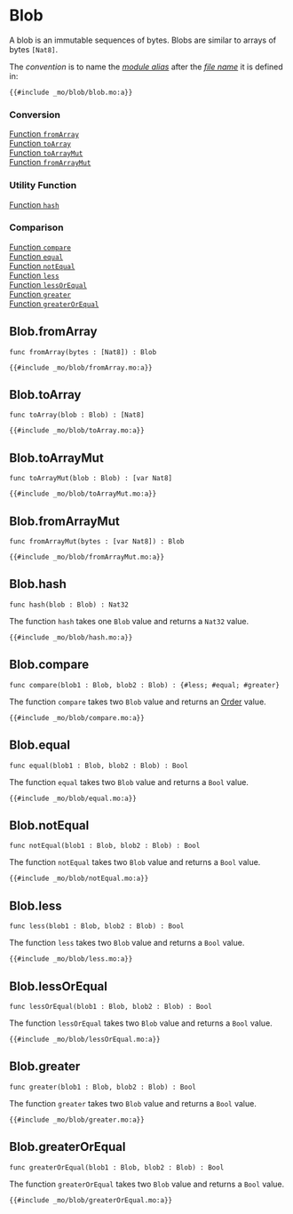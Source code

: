 # Blob

A blob is an immutable sequences of bytes. Blobs are similar to arrays of bytes `[Nat8]`.

The _convention_ is to name the [_module alias_](/common-programming-concepts/modules.html#type-imports-and-renaming) after the [_file name_](/common-programming-concepts/modules.html#imports) it is defined in:

```motoko
{{#include _mo/blob/blob.mo:a}}
```

### Conversion

[Function `fromArray`](#blobfromarray)  
[Function `toArray`](#blobtoarray)  
[Function `toArrayMut`](#blobtoarraymut)  
[Function `fromArrayMut`](#blobfromarraymut)

### Utility Function

[Function `hash`](#blobhash)

### Comparison

[Function `compare`](#blobcompare)  
[Function `equal`](#blobequal)  
[Function `notEqual`](#blobnotequal)  
[Function `less`](#blobless)  
[Function `lessOrEqual`](#bloblessorequal)  
[Function `greater`](#blobgreater)  
[Function `greaterOrEqual`](#blobgreaterorequal)

## Blob.fromArray

```motoko
func fromArray(bytes : [Nat8]) : Blob
```

```motoko, run
{{#include _mo/blob/fromArray.mo:a}}
```

## Blob.toArray

```motoko
func toArray(blob : Blob) : [Nat8]
```

```motoko, run
{{#include _mo/blob/toArray.mo:a}}
```

## Blob.toArrayMut

```motoko
func toArrayMut(blob : Blob) : [var Nat8]
```

```motoko, run
{{#include _mo/blob/toArrayMut.mo:a}}
```

## Blob.fromArrayMut

```motoko
func fromArrayMut(bytes : [var Nat8]) : Blob
```

```motoko, run
{{#include _mo/blob/fromArrayMut.mo:a}}
```

## Blob.hash

```motoko
func hash(blob : Blob) : Nat32
```

The function `hash` takes one `Blob` value and returns a `Nat32` value.

```motoko, run
{{#include _mo/blob/hash.mo:a}}
```

## Blob.compare

```motoko
func compare(blob1 : Blob, blob2 : Blob) : {#less; #equal; #greater}
```

The function `compare` takes two `Blob` value and returns an [Order](/base-library/utils/order.html) value.

```motoko, run
{{#include _mo/blob/compare.mo:a}}
```

## Blob.equal

```motoko
func equal(blob1 : Blob, blob2 : Blob) : Bool
```

The function `equal` takes two `Blob` value and returns a `Bool` value.

```motoko, run
{{#include _mo/blob/equal.mo:a}}
```

## Blob.notEqual

```motoko
func notEqual(blob1 : Blob, blob2 : Blob) : Bool
```

The function `notEqual` takes two `Blob` value and returns a `Bool` value.

```motoko, run
{{#include _mo/blob/notEqual.mo:a}}
```

## Blob.less

```motoko
func less(blob1 : Blob, blob2 : Blob) : Bool
```

The function `less` takes two `Blob` value and returns a `Bool` value.

```motoko, run
{{#include _mo/blob/less.mo:a}}
```

## Blob.lessOrEqual

```motoko
func lessOrEqual(blob1 : Blob, blob2 : Blob) : Bool
```

The function `lessOrEqual` takes two `Blob` value and returns a `Bool` value.

```motoko, run
{{#include _mo/blob/lessOrEqual.mo:a}}
```

## Blob.greater

```motoko
func greater(blob1 : Blob, blob2 : Blob) : Bool
```

The function `greater` takes two `Blob` value and returns a `Bool` value.

```motoko, run
{{#include _mo/blob/greater.mo:a}}
```

## Blob.greaterOrEqual

```motoko
func greaterOrEqual(blob1 : Blob, blob2 : Blob) : Bool
```

The function `greaterOrEqual` takes two `Blob` value and returns a `Bool` value.

```motoko, run
{{#include _mo/blob/greaterOrEqual.mo:a}}
```
